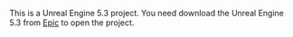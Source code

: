 This is a Unreal Engine 5.3 project. You need download the Unreal Engine 5.3 from [Epic](https://www.unrealengine.com/) to open the project.

